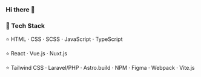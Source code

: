 ### Hi there 👋

### 💜 Tech Stack

⭐️ HTML · CSS · SCSS · JavaScript · TypeScript

⭐️ React · Vue.js · Nuxt.js

⭐️ Tailwind CSS · Laravel/PHP · Astro.build · NPM · Figma · Webpack · Vite.js

